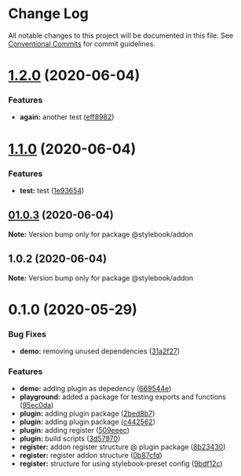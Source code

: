 # Change Log

All notable changes to this project will be documented in this file.
See [Conventional Commits](https://conventionalcommits.org) for commit guidelines.

# [1.2.0](https://github.com/stylebooks/stylebook/compare/@stylebook/addon@0.1.0...@stylebook/addon@0.2.0) (2020-06-04)

### Features

- **again:** another test ([eff8982](https://github.com/stylebooks/stylebook/commit/eff89823f4d6ba00344e3bbbc45e4b7d7248027f))

# [1.1.0](https://github.com/stylebooks/stylebook/compare/@stylebook/addon@0.0.2...@stylebook/addon@0.1.0) (2020-06-04)

### Features

- **test:** test ([1e93654](https://github.com/stylebooks/stylebook/commit/1e936544e49319dadfed4f7455e0dc1eadba862a))

## [01.0.3](https://github.com/stylebooks/stylebook/compare/@stylebook/addon@0.0.2...@stylebook/addon@0.0.3) (2020-06-04)

**Note:** Version bump only for package @stylebook/addon

## 1.0.2 (2020-06-04)

**Note:** Version bump only for package @stylebook/addon

# 0.1.0 (2020-05-29)

### Bug Fixes

- **demo:** removing unused dependencies ([31a2f27](https://github.com/stylebooks/stylebook/commit/31a2f27198b008f44ed05dd124afaed7cf88c656))

### Features

- **demo:** adding plugin as depedency ([669544e](https://github.com/stylebooks/stylebook/commit/669544ede21f4d6b0f457388a4345e1dacf1ce6a))
- **playground:** added a package for testing exports and functions ([95ec0da](https://github.com/stylebooks/stylebook/commit/95ec0da0de39091623eb1225ab322c2e61394f35))
- **plugin:** adding plugin package ([2bed8b7](https://github.com/stylebooks/stylebook/commit/2bed8b7874e1639d611931bb80241b490a5346ef))
- **plugin:** adding plugin package ([c442562](https://github.com/stylebooks/stylebook/commit/c4425623c9e3b0f904f75c716ad5fce5caf498a6))
- **plugin:** adding register ([509eeec](https://github.com/stylebooks/stylebook/commit/509eeecd1f54e8c85f2519ae957567f491f5c311))
- **plugin:** build scripts ([3d57970](https://github.com/stylebooks/stylebook/commit/3d579707fd15f10c8c865d8ded7f8c5f3bb5b60c))
- **register:** addon register structure @ plugin package ([8b23430](https://github.com/stylebooks/stylebook/commit/8b234308cf6dfea4760e5e0a85a3daa2cfe81e4b))
- **register:** register addon structure ([0b87cfd](https://github.com/stylebooks/stylebook/commit/0b87cfd18aff3da6f0bef8d3e80748b8429050da))
- **register:** structure for using stylebook-preset config ([9bdf12c](https://github.com/stylebooks/stylebook/commit/9bdf12cf311c0c314060cd9e35500ea8170943bd))
